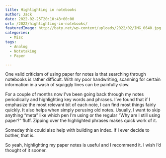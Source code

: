 ```yaml
---
title: Highlighting in notebooks
author: Jack
date: 2022-02-25T20:10:43+00:00
url: /2022/highlighting-in-notebooks/
featuredImage: http://baty.net/wp-content/uploads/2022/02/IMG_0640.jpg
categories:
  - Misc
tags:
  - Analog
  - Notetaking
  - Paper

---
```

One valid criticism of using paper for notes is that searching through notebooks is rather difficult. With my poor handwriting, scanning for certain information in a wash of squiggly lines can be painfully slow.

For a couple of months now I&#8217;ve been going back through my notes periodically and highlighting key words and phrases. I&#8217;ve found that if I emphasize the most relevant bit of each note, I can find most things fairly quickly. It also helps when simply perusing old notes. Usually, I want to skip anything &#8220;meta&#8221; like which pen I&#8217;m using or the regular &#8220;Why am I still using paper?&#8221; fluff. Zipping over the highlighted phrases makes quick work of it.

Someday this could also help with building an index. If I ever decide to bother, that is.

So yeah, highlighting my paper notes is useful and I recommend it. I wish I&#8217;d thought of it sooner.